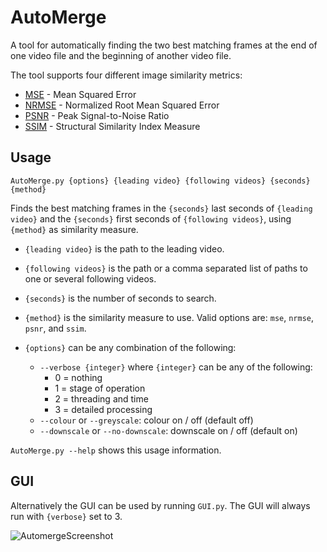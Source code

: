 AutoMerge
===

A tool for automatically finding the two best matching frames at the end of one video file and the beginning of another video file.

The tool supports four different image similarity metrics:
- [MSE](https://en.wikipedia.org/wiki/Mean_squared_error) - Mean Squared Error
- [NRMSE](https://en.wikipedia.org/wiki/Root-mean-square_deviation) - Normalized Root Mean Squared Error
- [PSNR](https://en.wikipedia.org/wiki/Peak_signal-to-noise_ratio) - Peak Signal-to-Noise Ratio
- [SSIM](https://en.wikipedia.org/wiki/Structural_similarity) - Structural Similarity Index Measure

## Usage
`AutoMerge.py {options} {leading video} {following videos} {seconds} {method}`

Finds the best matching frames in the `{seconds}` last seconds of `{leading video}` and the `{seconds}` first seconds of `{following videos}`, using `{method}` as similarity measure.

- `{leading video}` is the path to the leading video.

- `{following videos}` is the path or a comma separated list of paths to one or several following videos.

- `{seconds}` is the number of seconds to search.

- `{method}` is the similarity measure to use. Valid options are: `mse`, `nrmse`, `psnr`, and `ssim`.

- `{options}` can be any combination  of the following:
  - `--verbose {integer}` where `{integer}` can be any of the following: 
    - 0 = nothing
    - 1 = stage of operation
    - 2 = threading and time
    - 3 = detailed processing
  - `--colour` or `--greyscale`: colour on / off (default off)
  - `--downscale` or `--no-downscale`: downscale on / off (default on)
  
`AutoMerge.py --help` shows this usage information.

## GUI

Alternatively the GUI can be used by running `GUI.py`. The GUI will always run with `{verbose}` set to 3.

![AutomergeScreenshot](https://user-images.githubusercontent.com/17293533/119658919-f5b4ba80-be2d-11eb-8250-5ede3fcad58d.png)
